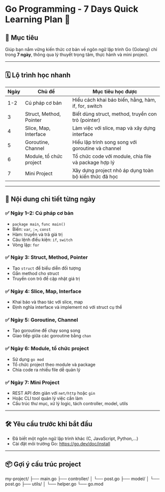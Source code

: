 # Go Programming - 7 Days Quick Learning Plan 🚀

## 🎯 Mục tiêu
Giúp bạn nắm vững kiến thức cơ bản về ngôn ngữ lập trình Go (Golang) chỉ trong **7 ngày**, thông qua lý thuyết trọng tâm, thực hành và mini project.

---

## 🗓️ Lộ trình học nhanh

| Ngày | Chủ đề                           | Mục tiêu học được                                                         |
|------|----------------------------------|---------------------------------------------------------------------------|
| 1-2  | Cú pháp cơ bản                   | Hiểu cách khai báo biến, hằng, hàm, if, for, switch                       |
| 3    | Struct, Method, Pointer          | Biết dùng struct, method, truyền con trỏ (pointer)                       |
| 4    | Slice, Map, Interface            | Làm việc với slice, map và xây dựng interface                            |
| 5    | Goroutine, Channel               | Hiểu lập trình song song với goroutine và channel                         |
| 6    | Module, tổ chức project          | Tổ chức code với module, chia file và package hợp lý                      |
| 7    | Mini Project                     | Xây dựng project nhỏ áp dụng toàn bộ kiến thức đã học                    |

---

## 📘 Nội dung chi tiết từng ngày

### ✅ Ngày 1–2: Cú pháp cơ bản
- `package main`, `func main()`
- Biến: `var`, `:=`, `const`
- Hàm: truyền và trả giá trị
- Câu lệnh điều kiện: `if`, `switch`
- Vòng lặp: `for`

### ✅ Ngày 3: Struct, Method, Pointer
- Tạo `struct` để biểu diễn đối tượng
- Gắn method cho struct
- Truyền con trỏ để cập nhật giá trị

### ✅ Ngày 4: Slice, Map, Interface
- Khai báo và thao tác với slice, map
- Định nghĩa interface và implement nó với struct cụ thể

### ✅ Ngày 5: Goroutine, Channel
- Tạo goroutine để chạy song song
- Giao tiếp giữa các goroutine bằng `chan`

### ✅ Ngày 6: Module, tổ chức project
- Sử dụng `go mod`
- Tổ chức project theo module và package
- Chia code ra nhiều file dễ quản lý

### ✅ Ngày 7: Mini Project
- REST API đơn giản với `net/http` hoặc `gin`
- Hoặc CLI tool quản lý việc cần làm
- Cấu trúc thư mục, xử lý logic, tách controller, model, utils

---

## 🛠️ Yêu cầu trước khi bắt đầu
- Đã biết một ngôn ngữ lập trình khác (C, JavaScript, Python,...)
- Cài đặt môi trường Go: https://go.dev/doc/install

---

## 📦 Gợi ý cấu trúc project
my-project/
├── main.go
├── controller/
│   └── post.go
├── model/
│   └── post.go
├── utils/
│   └── helper.go
└── go.mod
